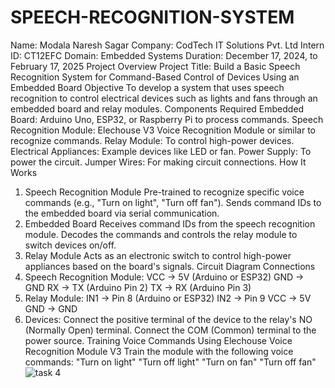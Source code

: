 # SPEECH-RECOGNITION-SYSTEM
Name: Modala Naresh Sagar
Company: CodTech IT Solutions Pvt. Ltd
Intern ID: CT12EFC
Domain: Embedded Systems
Duration: December 17, 2024, to February 17, 2025
Project Overview
Project Title: Build a Basic Speech Recognition System for Command-Based Control of Devices Using an Embedded Board
Objective
To develop a system that uses speech recognition to control electrical devices such as lights and fans through an embedded board and relay modules.
Components Required
Embedded Board: Arduino Uno, ESP32, or Raspberry Pi to process commands.
Speech Recognition Module: Elechouse V3 Voice Recognition Module or similar to recognize commands.
Relay Module: To control high-power devices.
Electrical Appliances: Example devices like LED or fan.
Power Supply: To power the circuit.
Jumper Wires: For making circuit connections.
How It Works
1. Speech Recognition Module
Pre-trained to recognize specific voice commands (e.g., "Turn on light", "Turn off fan").
Sends command IDs to the embedded board via serial communication.
2. Embedded Board
Receives command IDs from the speech recognition module.
Decodes the commands and controls the relay module to switch devices on/off.
3. Relay Module
Acts as an electronic switch to control high-power appliances based on the board's signals.
Circuit Diagram
Connections
1. Speech Recognition Module:
VCC → 5V (Arduino or ESP32)
GND → GND
RX → TX (Arduino Pin 2)
TX → RX (Arduino Pin 3)
2. Relay Module:
IN1 → Pin 8 (Arduino or ESP32)
IN2 → Pin 9
VCC → 5V
GND → GND
3. Devices:
Connect the positive terminal of the device to the relay's NO (Normally Open) terminal.
Connect the COM (Common) terminal to the power source.
Training Voice Commands
Using Elechouse Voice Recognition Module V3
Train the module with the following voice commands:
"Turn on light"
"Turn off light"
"Turn on fan"
"Turn off fan"
![task 4](https://github.com/user-attachments/assets/30300e58-f8a3-49cd-b7a3-4f5d422d1626)
